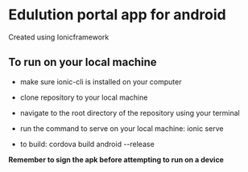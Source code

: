 # Edulution portal app for android #
Created using Ionicframework

## To run on your local machine ##
* make sure ionic-cli is installed on your computer
* clone repository to your local machine
* navigate to the root directory of the repository using your terminal
* run the command to serve on your local machine:
        ionic serve

* to build:
        cordova build android --release

**Remember to sign the apk before attempting to run on a device**
